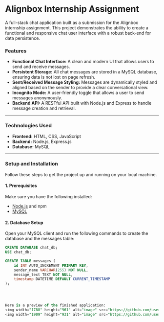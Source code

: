 # Alignbox Internship Assignment

A full-stack chat application built as a submission for the Alignbox internship assignment. This project demonstrates the ability to create a functional and responsive chat user interface with a robust back-end for data persistence.

### Features

* **Functional Chat Interface:** A clean and modern UI that allows users to send and receive messages.
* **Persistent Storage:** All chat messages are stored in a MySQL database, ensuring data is not lost on page refresh.
* **Sent/Received Message Styling:** Messages are dynamically styled and aligned based on the sender to provide a clear conversational view.
* **Incognito Mode:** A user-friendly toggle that allows a user to send messages anonymously.
* **Backend API:** A RESTful API built with Node.js and Express to handle message creation and retrieval.

---

### Technologies Used

* **Frontend:** HTML, CSS, JavaScript
* **Backend:** Node.js, Express.js
* **Database:** MySQL

---

### Setup and Installation

Follow these steps to get the project up and running on your local machine.

#### 1. Prerequisites

Make sure you have the following installed:
* [Node.js](https://nodejs.org/) and npm
* [MySQL](https://www.mysql.com/)

#### 2. Database Setup

Open your MySQL client and run the following commands to create the database and the messages table:

```sql
CREATE DATABASE chat_db;
USE chat_db;

CREATE TABLE messages (
    id INT AUTO_INCREMENT PRIMARY KEY,
    sender_name VARCHAR(255) NOT NULL,
    message_text TEXT NOT NULL,
    timestamp DATETIME DEFAULT CURRENT_TIMESTAMP
);




Here is a preview of the finished application:
<img width="1788" height="961" alt="image" src="https://github.com/user-attachments/assets/4e48eade-0462-45e1-ba88-31f2c8846aa1" />
<img width="1909" height="931" alt="image" src="https://github.com/user-attachments/assets/f197f4b6-7b20-4dca-a446-270808c7e068" />
